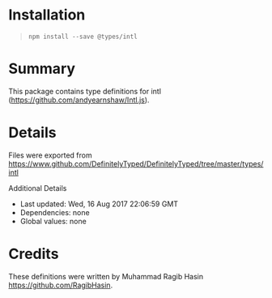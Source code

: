 # Installation
> `npm install --save @types/intl`

# Summary
This package contains type definitions for intl (https://github.com/andyearnshaw/Intl.js).

# Details
Files were exported from https://www.github.com/DefinitelyTyped/DefinitelyTyped/tree/master/types/intl

Additional Details
 * Last updated: Wed, 16 Aug 2017 22:06:59 GMT
 * Dependencies: none
 * Global values: none

# Credits
These definitions were written by Muhammad Ragib Hasin <https://github.com/RagibHasin>.
